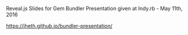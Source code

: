 Reveal.js Slides for Gem Bundler Presentation given at Indy.rb - May 11th, 2016

https://jheth.github.io/bundler-presentation/
